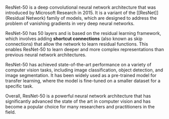ResNet-50 is a deep convolutional neural network architecture that was introduced by Microsoft Research in 2015. It is a variant of the [[ResNet]] (Residual Network) family of models, which are designed to address the problem of vanishing gradients in very deep neural networks.

ResNet-50 has 50 layers and is based on the residual learning framework, which involves adding **shortcut connections** (also known as skip connections) that allow the network to learn residual functions. This enables ResNet-50 to learn deeper and more complex representations than previous neural network architectures.

ResNet-50 has achieved state-of-the-art performance on a variety of computer vision tasks, including image classification, object detection, and image segmentation. It has been widely used as a pre-trained model for transfer learning, where the model is fine-tuned on a smaller dataset for a specific task.

Overall, ResNet-50 is a powerful neural network architecture that has significantly advanced the state of the art in computer vision and has become a popular choice for many researchers and practitioners in the field.